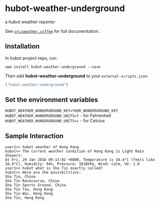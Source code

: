 # hubot-weather-underground

a hubot weather reporter

See [`src/weather.coffee`](src/weather.coffee) for full documentation.

## Installation

In hubot project repo, run:

`npm install hubot-weather-underground --save`

Then add **hubot-weather-underground** to your `external-scripts.json`:

```json
["hubot-weather-underground"]
```

## Set the environment variables

`HUBOT_WEATHER_WUNDERGROUND_KEY=YOUR_WUNDERGROUND_KEY`
`HUBOT_WEATHER_WUNDERGROUND_UNITS=f` - for Fahrenheit
`HUBOT_WEATHER_WUNDERGROUND_UNITS=c` - for Celcius

## Sample Interaction

```
user1>> hubot weather of Hong Kong
hubot>> The current weather condition of Hong Kong is Light Rain Showers:
At Fri, 29 Jan 2016 09:13:02 +0800, Temperature is 16.4°C (feels like 16.4°C), Humidity: 94%, Pressure: 1018hPa, Wind: Calm, UV: 1.0
user1>> hubot what is Sha Tin exactly called?
hubot>> Here are the possibilities:
Sha Tin, China
Sha Tin Racecourse, China
Sha Tin Sports Ground, China
Sha Tin Tau, Hong Kong
Sha Tin Wai, Hong Kong
Sha Tin, Hong Kong
```
